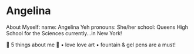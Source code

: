 # Angelina
 
   About Myself: 
   name: Angelina Yeh 
   pronouns: She/her 
   school: Queens High School for the Sciences 
   currently...in New York! 
 
 
🤍 5 things about me 🤍
  • love love art 
  • fountain & gel pens are a must! 
 
